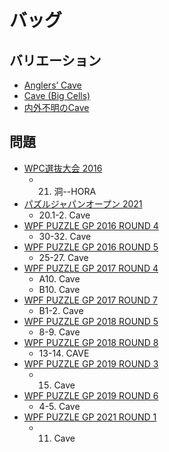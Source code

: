 # バッグ

## バリエーション
- [Anglers’ Cave](anglers-cave.md)
- [Cave (Big Cells)](cave-bigcells.md)
- [内外不明のCave](cave-inorout.md)

## 問題
- [WPC選抜大会 2016](../questions/jwpc2016.md)
	- 21. 洞--HORA
- [パズルジャパンオープン 2021](../questions/jwpc2021.md)
	- 20.1-2. Cave
- [WPF PUZZLE GP 2016 ROUND 4](../questions/wpfpgp2016-4.md)
	- 30-32. Cave
- [WPF PUZZLE GP 2016 ROUND 5](../questions/wpfpgp2016-5.md)
	- 25-27. Cave
- [WPF PUZZLE GP 2017 ROUND 4](../questions/wpfpgp2017-4.md)
	- A10. Cave
	- B10. Cave
- [WPF PUZZLE GP 2017 ROUND 7](../questions/wpfpgp2017-7.md)
	- B1-2. Cave
- [WPF PUZZLE GP 2018 ROUND 5](../questions/wpfpgp2018-5.md)
	- 8-9. Cave
- [WPF PUZZLE GP 2018 ROUND 8](../questions/wpfpgp2018-8.md)
	- 13-14. CAVE
- [WPF PUZZLE GP 2019 ROUND 3](../questions/wpfpgp2019-3.md)
	- 15. Cave
- [WPF PUZZLE GP 2019 ROUND 6](../questions/wpfpgp2019-6.md)
	- 4-5. Cave
- [WPF PUZZLE GP 2021 ROUND 1](../questions/wpfpgp2021-1.md)
	- 11. Cave
